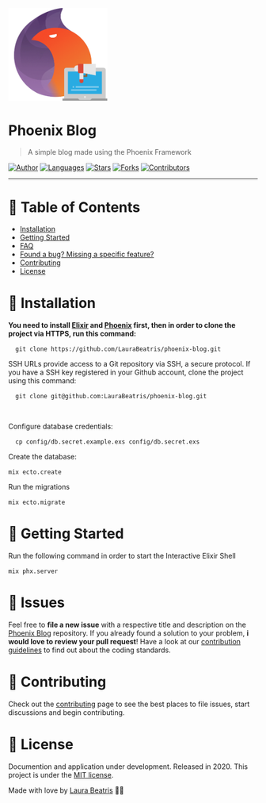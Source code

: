 <p align="left">
   <img src=".github/logo.png" width="200"/>
</p>

# Phoenix Blog

> A simple blog made using the Phoenix Framework

[![Author](https://img.shields.io/badge/author-LauraBeatris-363f5f?style=flat-square)](https://github.com/LauraBeatris)
[![Languages](https://img.shields.io/github/languages/count/LauraBeatris/phoenix-blog?color=%23363f5f&style=flat-square)](#)
[![Stars](https://img.shields.io/github/stars/LauraBeatris/phoenix-blog?color=363f5f&style=flat-square)](https://github.com/LauraBeatris/phoenix-blog/stargazers)
[![Forks](https://img.shields.io/github/forks/LauraBeatris/phoenix-blog?color=%23363f5f&style=flat-square)](https://github.com/LauraBeatris/phoenix-blog/network/members)
[![Contributors](https://img.shields.io/github/contributors/LauraBeatris/phoenix-blog?color=363f5f&style=flat-square)](https://github.com/LauraBeatris/phoenix-blog/graphs/contributors)

---

# :pushpin: Table of Contents

* [Installation](#construction_worker-installation)
* [Getting Started](#runner-getting-started)
* [FAQ](#postbox-faq)
* [Found a bug? Missing a specific feature?](#bug-issues)
* [Contributing](#tada-contributing)
* [License](#closed_book-license)

# :construction_worker: Installation

**You need to install [Elixir](https://elixir-lang.org/install.html) and [Phoenix](https://hexdocs.pm/phoenix/installation.html) first, then in order to clone the project via HTTPS, run this command:**

```
  git clone https://github.com/LauraBeatris/phoenix-blog.git
```

SSH URLs provide access to a Git repository via SSH, a secure protocol. If you have a SSH key registered in your Github account, clone the project using this command:

```
  git clone git@github.com:LauraBeatris/phoenix-blog.git
```

<br />

Configure database credentials:

```
  cp config/db.secret.example.exs config/db.secret.exs
```

Create the database:

```
mix ecto.create
```

Run the migrations

```
mix ecto.migrate
```

# :runner: Getting Started

Run the following command in order to start the Interactive Elixir Shell

```
mix phx.server
```

# :bug: Issues

Feel free to **file a new issue** with a respective title and description on the [Phoenix Blog](https://github.com/LauraBeatris/phoenix-blog/issues) repository. If you already found a solution to your problem, **i would love to review your pull request**! Have a look at our [contribution guidelines](https://github.com/LauraBeatris/paypal-clone/blob/master/CONTRIBUTING.md) to find out about the coding standards.

# :tada: Contributing

Check out the [contributing](https://github.com/LauraBeatris/phoenix-blog/blob/master/CONTRIBUTING.md) page to see the best places to file issues, start discussions and begin contributing.


# :closed_book: License

Documention and application under development.
Released in 2020.
This project is under the [MIT license](https://github.com/LauraBeatris/phoenix-blog/master/LICENSE).

Made with love by [Laura Beatris](https://github.com/LauraBeatris) 💜🚀
